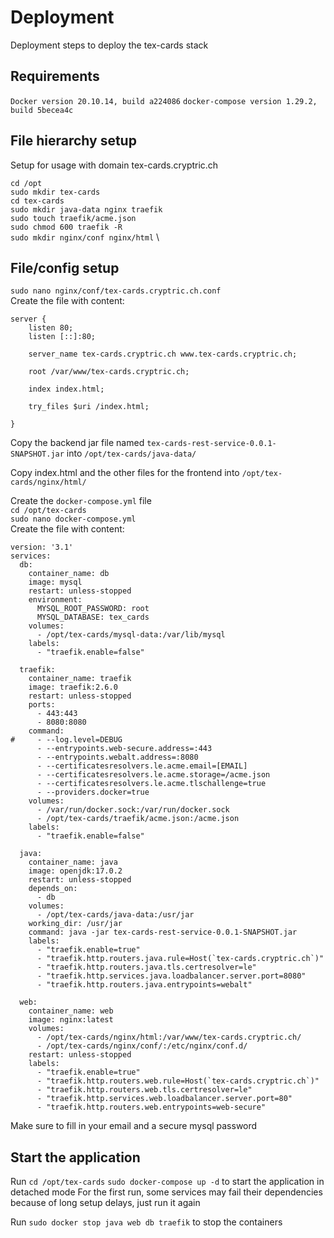 # Deployment
Deployment steps to deploy the tex-cards stack

## Requirements
``Docker version 20.10.14, build a224086``
``docker-compose version 1.29.2, build 5becea4c``

## File hierarchy setup
Setup for usage with domain tex-cards.cryptric.ch

``cd /opt`` \
``sudo mkdir tex-cards`` \
``cd tex-cards`` \
``sudo mkdir java-data nginx traefik`` \
``sudo touch traefik/acme.json`` \
``sudo chmod 600 traefik -R`` \
``sudo mkdir nginx/conf nginx/html`` \

## File/config setup
``sudo nano nginx/conf/tex-cards.cryptric.ch.conf`` \
Create the file with content:
```
server {
    listen 80;
    listen [::]:80;

    server_name tex-cards.cryptric.ch www.tex-cards.cryptric.ch;

    root /var/www/tex-cards.cryptric.ch;

    index index.html;

    try_files $uri /index.html;

}
```
Copy the backend jar file named ``tex-cards-rest-service-0.0.1-SNAPSHOT.jar`` into ``/opt/tex-cards/java-data/``

Copy index.html and the other files for the frontend into ``/opt/tex-cards/nginx/html/``

Create the ``docker-compose.yml`` file \
``cd /opt/tex-cards`` \
``sudo nano docker-compose.yml`` \
Create the file with content:
```
version: '3.1'
services:
  db:
    container_name: db
    image: mysql
    restart: unless-stopped
    environment:
      MYSQL_ROOT_PASSWORD: root
      MYSQL_DATABASE: tex_cards
    volumes:
      - /opt/tex-cards/mysql-data:/var/lib/mysql
    labels:
      - "traefik.enable=false"

  traefik:
    container_name: traefik
    image: traefik:2.6.0
    restart: unless-stopped
    ports:
      - 443:443
      - 8080:8080
    command:
#     - --log.level=DEBUG
      - --entrypoints.web-secure.address=:443
      - --entrypoints.webalt.address=:8080
      - --certificatesresolvers.le.acme.email=[EMAIL]
      - --certificatesresolvers.le.acme.storage=/acme.json
      - --certificatesresolvers.le.acme.tlschallenge=true
      - --providers.docker=true
    volumes:
      - /var/run/docker.sock:/var/run/docker.sock
      - /opt/tex-cards/traefik/acme.json:/acme.json
    labels:
      - "traefik.enable=false"

  java:
    container_name: java
    image: openjdk:17.0.2
    restart: unless-stopped
    depends_on:
      - db
    volumes:
      - /opt/tex-cards/java-data:/usr/jar
    working_dir: /usr/jar
    command: java -jar tex-cards-rest-service-0.0.1-SNAPSHOT.jar
    labels:
      - "traefik.enable=true"
      - "traefik.http.routers.java.rule=Host(`tex-cards.cryptric.ch`)"
      - "traefik.http.routers.java.tls.certresolver=le"
      - "traefik.http.services.java.loadbalancer.server.port=8080"
      - "traefik.http.routers.java.entrypoints=webalt"

  web:
    container_name: web
    image: nginx:latest
    volumes:
      - /opt/tex-cards/nginx/html:/var/www/tex-cards.cryptric.ch/
      - /opt/tex-cards/nginx/conf/:/etc/nginx/conf.d/
    restart: unless-stopped
    labels:
      - "traefik.enable=true"
      - "traefik.http.routers.web.rule=Host(`tex-cards.cryptric.ch`)"
      - "traefik.http.routers.web.tls.certresolver=le"
      - "traefik.http.services.web.loadbalancer.server.port=80"
      - "traefik.http.routers.web.entrypoints=web-secure"
```
Make sure to fill in your email and a secure mysql password

## Start the application
Run ``cd /opt/tex-cards`` ``sudo docker-compose up -d`` to start the application in detached mode
For the first run, some services may fail their dependencies because of long setup delays, just run it again

Run ``sudo docker stop java web db traefik`` to stop the containers